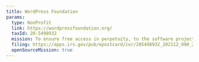 ```yaml
---
title: WordPress Foundation
params:
  type: NonProfit
  link: https://wordpressfoundation.org/
  taxId: 20-5498932
  mission: To ensure free access in perpetuity, to the software projects we support. People and businesses come and go, so it is important to ensure that the source code for these projects will survive beyond the current contributor base, that we may create a stable platform for web publishing for generations to come.
  filing: https://apps.irs.gov/pub/epostcard/cor/205498932_202112_990_2023030321023824.pdf
  openSourceMission: true
---
```

